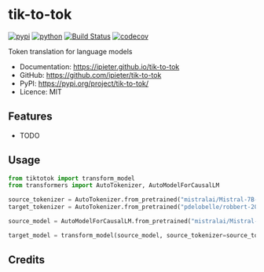 # tik-to-tok


[![pypi](https://img.shields.io/pypi/v/tik-to-tok.svg)](https://pypi.org/project/tik-to-tok/)
[![python](https://img.shields.io/pypi/pyversions/tik-to-tok.svg)](https://pypi.org/project/tik-to-tok/)
[![Build Status](https://github.com/ipieter/tik-to-tok/actions/workflows/dev.yml/badge.svg)](https://github.com/ipieter/tik-to-tok/actions/workflows/dev.yml)
[![codecov](https://codecov.io/gh/ipieter/tik-to-tok/branch/main/graphs/badge.svg)](https://codecov.io/github/ipieter/tik-to-tok)



Token translation for language models


* Documentation: <https://ipieter.github.io/tik-to-tok>
* GitHub: <https://github.com/ipieter/tik-to-tok>
* PyPI: <https://pypi.org/project/tik-to-tok/>
* Licence: MIT


## Features

* TODO

## Usage

```python
from tiktotok import transform_model
from transformers import AutoTokenizer, AutoModelForCausalLM

source_tokenizer = AutoTokenizer.from_pretrained("mistralai/Mistral-7B-v0.1")
target_tokenizer = AutoTokenizer.from_pretrained("pdelobelle/robbert-2023-dutch-base")

source_model = AutoModelForCausalLM.from_pretrained("mistralai/Mistral-7B-v0.1")

target_model = transform_model(source_model, source_tokenizer=source_tokenizer, target_tokenizer=target_tokenizer)
```

## Credits
